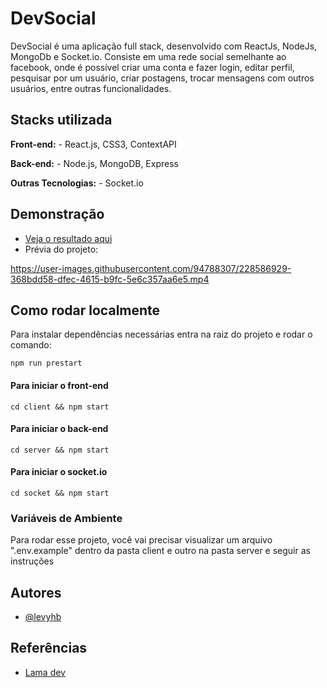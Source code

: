 # DevSocial

DevSocial é uma aplicação full stack, desenvolvido com ReactJs, NodeJs, MongoDb e Socket.io. Consiste em uma rede social semelhante ao facebook, onde é possível criar uma conta e fazer login, editar perfil, pesquisar por um usuário, criar postagens, trocar mensagens com outros usuários, entre outras funcionalidades.

## Stacks utilizada

**Front-end:** - React.js, CSS3, ContextAPI

**Back-end:** - Node.js, MongoDB, Express

**Outras Tecnologias:** - Socket.io
## Demonstração

- [Veja o resultado aqui](https://dev-social-br.vercel.app/)
- Prévia do projeto:

https://user-images.githubusercontent.com/94788307/228586929-368bdd58-dfec-4615-b9fc-5e6c357aa6e5.mp4


## Como rodar localmente
Para instalar dependências necessárias entra na raiz do projeto e rodar o  comando:

```
npm run prestart
```

#### Para iniciar o front-end
```
cd client && npm start
```

#### Para iniciar o back-end
```
cd server && npm start
```

#### Para iniciar o socket.io
```
cd socket && npm start
```
### Variáveis de Ambiente

Para rodar esse projeto, você vai precisar visualizar um arquivo ".env.example" dentro da pasta client e outro na pasta server e seguir as instruções


## Autores

- [@levyhb](https://github.com/Levyhb)

## Referências

- [Lama dev](https://www.youtube.com/@LamaDev)
